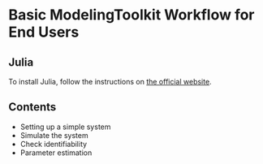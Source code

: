 # Basic ModelingToolkit Workflow for End Users

## Julia 

To install Julia, follow the instructions on [the official website](https://julialang.org).

## Contents

+ Setting up a simple system
+ Simulate the system
+ Check identifiability 
+ Parameter estimation
